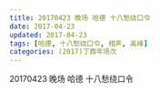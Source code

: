 ```yaml
---
title: 20170423 晚场 哈德 十八愁绕口令
date: 2017-04-23
updated: 2017-04-23
tags: [哈德, 十八愁绕口令, 相声, 高峰] 
categories: (2017)丁酉年场次 
---
```

20170423 晚场 哈德 十八愁绕口令